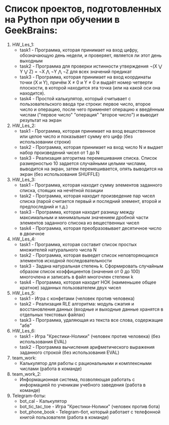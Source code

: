 # Список проектов, подготовленных на Python при обучении в GeekBrains:
1. HW_Les_1:
   - task1 - Программа, которая принимает на вход цифру, обозначающую день недели, и проверяет, является ли этот день выходным
   - task2 - Программа для проверки истинности утверждения ¬(X ⋁ Y ⋁ Z) = ¬X ⋀ ¬Y ⋀ ¬Z для всех значений предикат
   - task3 - Программа, которая принимает на вход координаты точки (X и Y), причём X ≠ 0 и Y ≠ 0 и выдаёт номер четверти плоскости, в которой находится эта точка (или на какой оси она находится).
   - task4 - Простой калькулятор, который считывает с пользовательского ввода три строки: первое число, второе число и операцию, после чего применяет операцию к введённым числам ("первое число" "операция" "второе число") и выводит результат на экран
2. HW_Les_2:
   - task1 - Программа, которая принимает на вход вещественное или целое число и показывает сумму его цифр (без использовании строки)
   - task2 - Программа, которая принимает на вход число N и выдает набор произведений чисел от 1 до N
   - task3 - Реализация алгоритма перемешивания списка. Список размерностью 10 задается случайными целыми числами, выводится на экран, затем перемешивается, опять выводится на экран (без использования SHUFFLE)
3. HW_Les_3:
   - task1 - Программа, которая находит сумму элементов заданного списка, стоящих на нечётной позиции
   - task2 - Программа, которая находит произведение пар чисел списка (парой считается первый и последний элемент, второй и предпоследний и т.д.)
   - task3 - Программа, которая находит разницу между максимальным и минимальным значением дробной части элементов заданного списока из вещественных чисел
   - task4 - Программа, которая преобразовывает десятичное число в двоичное
4. HW_Les_4:
   - task1 - Программа, которая составит список простых множителей натурального числа N
   - task2 - Программа, которая выведет список неповторяющихся элементов исходной последовательности
   - task3 - Задана натуральная степень k. Сформировать случайным образом список коэффициентов (значения от 0 до 100) многочлена и записать в файл многочлен степени k
   - task4 - Программа, которая находит НОК (наименьшее общее кратное) заданных пользователем двух чисел
5. HW_Les_5:
   - task1 - Игра с конфетами (человек против человека)
   - task2 - Реализация RLE алгоритма: модуль сжатия и восстановления данных (входные и выходные данные хранятся в отдельных текстовых файлах)
   - task3 - Программа, удаляющая из текста все слова, содержащие "абв"
6. HW_Les_6:
   - task1 - Игра "Крестики-Нолики" (человек против человека) (без использования EVAL)
   - task2 - Программа вычисления арифметического выражения заданного строкой (без использования EVAL)
7. team_work:
   - Калькулятор для работы с рациональными и комплексными числами (работа в команде)
8. team_work_2:
   - Информационная система, позволяющая работать с информацией по ученикам учебного заведения (работа в команде)
9. Telegram-боты:
   - bot_cal - Калькулятор
   - bot_tic_tac_toe - Игра "Крестики-Нолики" (человек против бота)
   - bot_phone_book - Telegram-бот, который работает с телефонной книгой пользователя (работа в команде)

